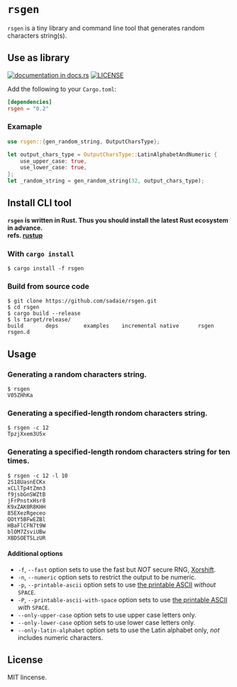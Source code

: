# `rsgen`
`rsgen` is a tiny library and command line tool that generates random characters string(s).

## Use as library

[![documentation in docs.rs](https://docs.rs/rsgen/badge.svg)](https://docs.rs/rsgen)
[![LICENSE](https://img.shields.io/github/license/sadaie/rsgen.svg?style=flat)](LICENSE)

Add the following to your `Cargo.toml`:

```toml
[dependencies]
rsgen = "0.2"
```

### Examaple

```rust
use rsgen::{gen_random_string, OutputCharsType};

let output_chars_type = OutputCharsType::LatinAlphabetAndNumeric {
    use_upper_case: true,
    use_lower_case: true,
};
let _random_string = gen_random_string(32, output_chars_type);
```

## Install CLI tool

**`rsgen` is written in Rust. Thus you should install the latest Rust ecosystem in advance.**  
**refs. [rustup](https://rustup.rs/)**

### With `cargo install`

```
$ cargo install -f rsgen
```

### Build from source code

```
$ git clone https://github.com/sadaie/rsgen.git
$ cd rsgen
$ cargo build --release
$ ls target/release/
build       deps        examples    incremental native      rsgen      rsgen.d
```

## Usage

### Generating a random characters string.

```
$ rsgen
V05ZHhKa
```

### Generating a specified-length rondom characters string.

```
$ rsgen -c 12
TpzjXxem3U5x
```

### Generating a specified-length rondom characters string for ten times.

```
$ rsgen -c 12 -l 10
2S18UasnECKx
xCLlTp4tZmn3
f9jsbGnSWZtB
jFrPnstxHsr8
K9xZAK0R8KHH
85EXezRgeceo
QOtY5BFwEZBl
HBaFlCFN7t9W
blOM7ZsviUBw
XBDSOETSLzUR
```

#### Additional options

- `-f`, `--fast` option sets to use the fast but *NOT* secure RNG, [Xorshift](https://en.wikipedia.org/wiki/Xorshift).
- `-n`, `--numeric` option sets to restrict the output to be numeric.
- `-p`, `--printable-ascii` option sets to use [the printable ASCII](https://en.wikipedia.org/wiki/ASCII#Printable_characters) *without* `SPACE`.
- `-P`, `--printable-ascii-with-space` option sets to use [the printable ASCII](https://en.wikipedia.org/wiki/ASCII#Printable_characters) *with* `SPACE`.
- `--only-upper-case` option sets to use upper case letters only.
- `--only-lower-case` option sets to use lower case letters only.
- `--only-latin-alphabet` option sets to use the Latin alphabet only, *not* includes numeric characters.

## License

MIT lincense.  